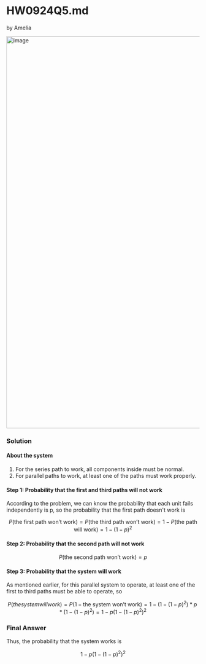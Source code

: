# HW0924Q5.md

by Amelia

<img width="1021" alt="image" src="https://github.com/user-attachments/assets/04862f07-d325-4810-807d-76621c74b205">

### Solution

#### About the system

1. For the series path to work, all components inside must be normal.
2. For parallel paths to work, at least one of the paths must work properly.

#### Step 1: Probability that the first and third paths will not work
According to the problem, we can know the probability that each unit fails independently is p, so the probability that the first path doesn't work is

$$
P(\text{the first path won't work}) = P(\text{the third path won't work}) = 1-P(\text{the path will work}) = 1-(1-p)^2
$$

#### Step 2: Probability that the second path will not work 

$$
P(\text{the second path won't work}) = p
$$

#### Step 3: Probability that the system will work
As mentioned earlier, for this parallel system to operate, at least one of the first to third paths must be able to operate, so

$$
P(the system will work) = P(1-\text{the system won't work}) = 1-(1-(1-p)^2) * p * (1-(1-p)^2) = 1-p(1-(1-p)^2)^2
$$

### Final Answer
Thus, the probability that the system works is 

$$
1-p(1-(1-p)^2)^2
$$


